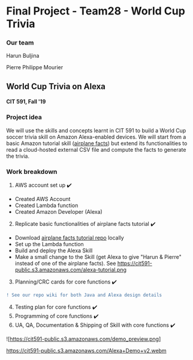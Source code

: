 # Final Project - Team28 - World Cup Trivia

###  Our team
Harun Buljina

Pierre Philippe Mourier

## World Cup Trivia on Alexa
#### CIT 591, Fall '19

### Project idea
We will use the skills and concepts learnt in CIT 591 to build a World Cup soccer trivia skill on Amazon Alexa-enabled devices. We will start from a basic Amazon tutorial skill ([airplane facts](https://github.com/alexa/skill-sample-java-fact)) but extend its functionalities to read a cloud-hosted external CSV file and compute the facts to generate the trivia.

### Work breakdown
1. AWS account set up :heavy_check_mark:
- Created AWS Account
- Created Lambda function
- Created Amazon Developer (Alexa)
2. Replicate basic functionalities of airplane facts tutorial :heavy_check_mark:
- Download [airplane facts tutorial repo](https://github.com/alexa/skill-sample-java-fact) locally
- Set up the Lambda function
- Build and deploy the Alexa Skill
- Make a small change to the Skill (get Alexa to give "Harun & Pierre" instead of one of the airplane facts).
See https://cit591-public.s3.amazonaws.com/alexa-tutorial.png

3. Planning/CRC cards for core functions :heavy_check_mark:
```diff 
! See our repo wiki for both Java and Alexa design details
```
4. Testing plan for core functions :heavy_check_mark:
5. Programming of core functions :heavy_check_mark:
6. UA, QA, Documentation & Shipping of Skill with core functions :heavy_check_mark:

![https://cit591-public.s3.amazonaws.com/demo_preview.png]

https://cit591-public.s3.amazonaws.com/Alexa+Demo+v2.webm

